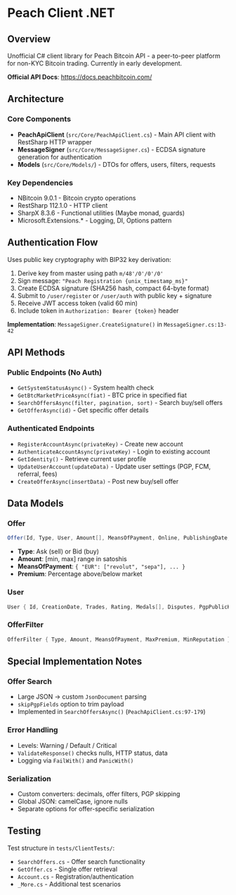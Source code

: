 # Peach Client .NET

## Overview
Unofficial C# client library for Peach Bitcoin API - a peer-to-peer platform for non-KYC Bitcoin trading. Currently in early development.

**Official API Docs**: https://docs.peachbitcoin.com/

## Architecture

### Core Components
- **PeachApiClient** (`src/Core/PeachApiClient.cs`) - Main API client with RestSharp HTTP wrapper
- **MessageSigner** (`src/Core/MessageSigner.cs`) - ECDSA signature generation for authentication
- **Models** (`src/Core/Models/`) - DTOs for offers, users, filters, requests

### Key Dependencies
- NBitcoin 9.0.1 - Bitcoin crypto operations
- RestSharp 112.1.0 - HTTP client
- SharpX 8.3.6 - Functional utilities (Maybe monad, guards)
- Microsoft.Extensions.* - Logging, DI, Options pattern

## Authentication Flow

Uses public key cryptography with BIP32 key derivation:

1. Derive key from master using path `m/48'/0'/0'/0'`
2. Sign message: `"Peach Registration {unix_timestamp_ms}"`
3. Create ECDSA signature (SHA256 hash, compact 64-byte format)
4. Submit to `/user/register` or `/user/auth` with public key + signature
5. Receive JWT access token (valid 60 min)
6. Include token in `Authorization: Bearer {token}` header

**Implementation**: `MessageSigner.CreateSignature()` in `MessageSigner.cs:13-42`

## API Methods

### Public Endpoints (No Auth)
- `GetSystemStatusAsync()` - System health check
- `GetBtcMarketPriceAsync(fiat)` - BTC price in specified fiat
- `SearchOffersAsync(filter, pagination, sort)` - Search buy/sell offers
- `GetOfferAsync(id)` - Get specific offer details

### Authenticated Endpoints
- `RegisterAccountAsync(privateKey)` - Create new account
- `AuthenticateAccountAsync(privateKey)` - Login to existing account
- `GetIdentity()` - Retrieve current user profile
- `UpdateUserAccount(updateData)` - Update user settings (PGP, FCM, referral, fees)
- `CreateOfferAsync(insertData)` - Post new buy/sell offer

## Data Models

### Offer
```csharp
Offer(Id, Type, User, Amount[], MeansOfPayment, Online, PublishingDate, Premium, Prices, Escrow)
```
- **Type**: Ask (sell) or Bid (buy)
- **Amount**: [min, max] range in satoshis
- **MeansOfPayment**: `{ "EUR": ["revolut", "sepa"], ... }`
- **Premium**: Percentage above/below market

### User
```csharp
User { Id, CreationDate, Trades, Rating, Medals[], Disputes, PgpPublicKey, ... }
```

### OfferFilter
```csharp
OfferFilter { Type, Amount, MeansOfPayment, MaxPremium, MinReputation }
```

## Special Implementation Notes

### Offer Search
- Large JSON → custom `JsonDocument` parsing  
- `skipPgpFields` option to trim payload  
- Implemented in `SearchOffersAsync()` (`PeachApiClient.cs:97-179`)

### Error Handling
- Levels: Warning / Default / Critical  
- `ValidateResponse()` checks nulls, HTTP status, data  
- Logging via `FailWith()` and `PanicWith()`

### Serialization
- Custom converters: decimals, offer filters, PGP skipping  
- Global JSON: camelCase, ignore nulls  
- Separate options for offer-specific serialization

## Testing

Test structure in `tests/ClientTests/`:
- `SearchOffers.cs` - Offer search functionality
- `GetOffer.cs` - Single offer retrieval
- `Account.cs` - Registration/authentication
- `_More.cs` - Additional test scenarios
